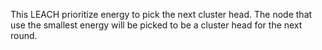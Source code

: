 This LEACH prioritize energy to pick the next cluster head. The node that use the smallest energy will be picked to be a cluster head for the next round.